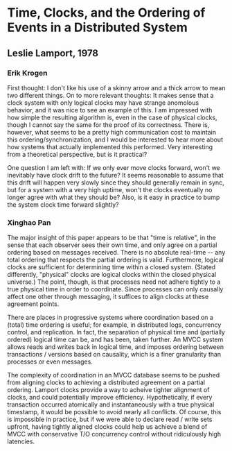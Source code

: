 # Time, Clocks, and the Ordering of Events in a Distributed System
## Leslie Lamport, 1978

### Erik Krogen
First thought: I don't like his use of a skinny arrow and a thick arrow to mean two different things. On to more relevant thoughts: It makes sense that a clock system with only logical clocks may have strange anomolous behavior, and it was nice to see an example of this. I am impressed with how simple the resulting algorithm is, even in the case of physical clocks, though I cannot say the same for the proof of its correctness. There is, however, what seems to be a pretty high communication cost to maintain this ordering/synchronization, and I would be interested to hear more about how systems that actually implemented this performed. Very interesting from a theoretical perspective, but is it practical?

One question I am left with: If we only ever move clocks forward, won't we inevitably have clock drift to the future? It seems reasonable to assume that this drift will happen very slowly since they should generally remain in sync, but for a system with a very high uptime, won't the clocks eventually no longer agree with what they should be? Also, is it easy in practice to bump the system clock time forward slightly? 


### Xinghao Pan

The major insight of this paper appears to be that "time is relative", in the sense that each observer sees their own time, and only agree on a partial ordering based on messages received.
There is no absolute real-time -- any total ordering that respects the partial ordering is valid.
Furthermore, logical clocks are sufficient for determining time within a closed system.
(Stated differently, "physical" clocks are logical clocks within the closed physical universe.)
The point, though, is that processes need not adhere tightly to a true physical time in order to coordinate.
Since processes can only causally affect one other through messaging, it suffices to align clocks at these agreement points.

There are places in progressive systems where coordination based on a (total) time ordering is useful; for example, in distributed logs, concurrency control, and replication.
In fact, the separation of physical time and (partially ordered) logical time can be, and has been, taken further.
An MVCC system allows reads and writes back in logical time, and imposes ordering between transactions / versions based on causality, which is a finer granularity than processes or even messages.

The complexity of coordination in an MVCC database seems to be pushed from aligning clocks to achieving a distributed agreement on a partial ordering.
Lamport clocks provide a way to acheive tighter alignment of clocks, and could potentially improve efficiency.
Hypothetically, if every transaction occurred atomically and instantaneously with a true physical timestamp, it would be possible to avoid nearly all conflicts.
Of course, this is impossible in practice, but if we were able to declare read / write sets upfront, having tightly aligned clocks could help us achieve a blend of MVCC with conservative T/O concurrency control without ridiculously high latencies.

